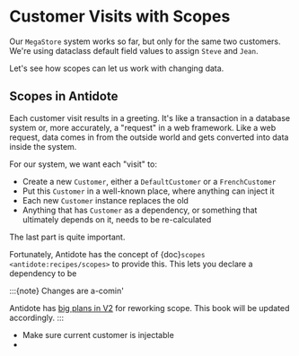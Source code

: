 # Customer Visits with Scopes

Our `MegaStore` system works so far, but only for the same two customers.
We're using dataclass default field values to assign `Steve` and `Jean`.

Let's see how scopes can let us work with changing data.

## Scopes in Antidote

Each customer visit results in a greeting.
It's like a transaction in a database system or, more accurately, a "request" in a web framework.
Like a web request, data comes in from the outside world and gets converted into data inside the system.

For our system, we want each "visit" to:

- Create a new `Customer`, either a `DefaultCustomer` or a `FrenchCustomer`
- Put this `Customer` in a well-known place, where anything can inject it
- Each new `Customer` instance replaces the old
- Anything that has `Customer` as a dependency, or something that ultimately depends on it, needs to be re-calculated

The last part is quite important.

Fortunately, Antidote has the concept of {doc}`scopes <antidote:recipes/scopes>` to provide this.
This lets you declare a dependency to be 

:::{note} Changes are a-comin'

Antidote has [big plans in V2](https://github.com/Finistere/antidote/discussions/51) for reworking scope.
This book will be updated accordingly.
:::

- Make sure current customer is injectable
- 